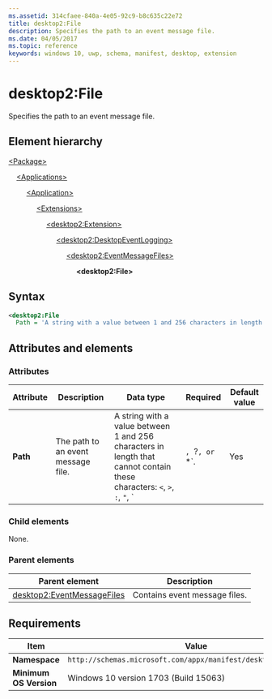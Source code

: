 ```yaml
---
ms.assetid: 314cfaee-840a-4e05-92c9-b8c635c22e72
title: desktop2:File
description: Specifies the path to an event message file.
ms.date: 04/05/2017
ms.topic: reference
keywords: windows 10, uwp, schema, manifest, desktop, extension 
---
```


# desktop2:File

Specifies the path to an event message file.

## Element hierarchy

[\<Package\>](element-package.md)

&nbsp;&nbsp;&nbsp;&nbsp;[\<Applications\>](element-applications.md)

&nbsp;&nbsp;&nbsp;&nbsp; &nbsp;&nbsp;&nbsp;&nbsp;[\<Application\>](element-application.md)

&nbsp;&nbsp;&nbsp;&nbsp; &nbsp;&nbsp;&nbsp;&nbsp; &nbsp;&nbsp;&nbsp;&nbsp;[\<Extensions\>](element-1-extensions.md)

&nbsp;&nbsp;&nbsp;&nbsp; &nbsp;&nbsp;&nbsp;&nbsp; &nbsp;&nbsp;&nbsp;&nbsp; &nbsp;&nbsp;&nbsp;&nbsp;[\<desktop2:Extension\>](element-desktop2-extension.md)

&nbsp;&nbsp;&nbsp;&nbsp; &nbsp;&nbsp;&nbsp;&nbsp; &nbsp;&nbsp;&nbsp;&nbsp; &nbsp;&nbsp;&nbsp;&nbsp; &nbsp;&nbsp;&nbsp;&nbsp;[\<desktop2:DesktopEventLogging\>](element-desktop2-desktopeventlogging.md)

&nbsp;&nbsp;&nbsp;&nbsp; &nbsp;&nbsp;&nbsp;&nbsp; &nbsp;&nbsp;&nbsp;&nbsp; &nbsp;&nbsp;&nbsp;&nbsp; &nbsp;&nbsp;&nbsp;&nbsp; &nbsp;&nbsp;&nbsp;&nbsp;[\<desktop2:EventMessageFiles\>](element-desktop2-EventMessageFiles.md)

&nbsp;&nbsp;&nbsp;&nbsp; &nbsp;&nbsp;&nbsp;&nbsp; &nbsp;&nbsp;&nbsp;&nbsp; &nbsp;&nbsp;&nbsp;&nbsp; &nbsp;&nbsp;&nbsp;&nbsp; &nbsp;&nbsp;&nbsp;&nbsp; &nbsp;&nbsp;&nbsp;&nbsp;**\<desktop2:File\>**

## Syntax

```xml
<desktop2:File
  Path = 'A string with a value between 1 and 256 characters in length that cannot contain these characters: <, >, :, ", |, ?, or *. >' />
```

## Attributes and elements

### Attributes

| Attribute | Description | Data type | Required | Default value |
|-|-|-|-|-|
| **Path** | The path to an event message file. | A string with a value between 1 and 256 characters in length that cannot contain these characters: `<`, `>`, `:`, `"`, `|`, `?`, or `*`. | Yes |  |

### Child elements

None.

### Parent elements

| Parent element | Description |
|-|-|
| [desktop2:EventMessageFiles](element-desktop2-EventMessageFiles.md) | Contains event message files. |

## Requirements

| Item | Value |
|-|-|
|**Namespace**|`http://schemas.microsoft.com/appx/manifest/desktop/windows10/2`|
| **Minimum OS Version** | Windows 10 version 1703 (Build 15063) |
